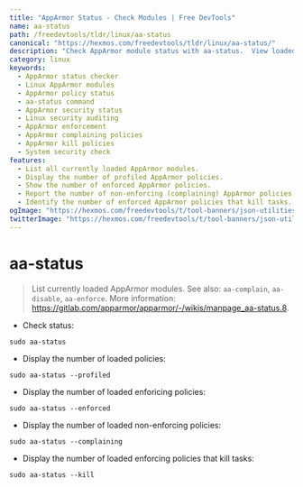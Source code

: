 ```yaml
---
title: "AppArmor Status - Check Modules | Free DevTools"
name: aa-status
path: /freedevtools/tldr/linux/aa-status
canonical: "https://hexmos.com/freedevtools/tldr/linux/aa-status/"
description: "Check AppArmor module status with aa-status.  View loaded policies and their enforcement status. Free online tool, no registration required."
category: linux
keywords:
  - AppArmor status checker
  - Linux AppArmor modules
  - AppArmor policy status
  - aa-status command
  - AppArmor security status
  - Linux security auditing
  - AppArmor enforcement
  - AppArmor complaining policies
  - AppArmor kill policies
  - System security check
features:
  - List all currently loaded AppArmor modules.
  - Display the number of profiled AppArmor policies.
  - Show the number of enforced AppArmor policies.
  - Report the number of non-enforcing (complaining) AppArmor policies.
  - Identify the number of enforced AppArmor policies that kill tasks.
ogImage: "https://hexmos.com/freedevtools/t/tool-banners/json-utilities-banner.png"
twitterImage: "https://hexmos.com/freedevtools/t/tool-banners/json-utilities-banner.png"
---
```


# aa-status

> List currently loaded AppArmor modules.
> See also: `aa-complain`, `aa-disable`, `aa-enforce`.
> More information: <https://gitlab.com/apparmor/apparmor/-/wikis/manpage_aa-status.8>.

- Check status:

`sudo aa-status`

- Display the number of loaded policies:

`sudo aa-status --profiled`

- Display the number of loaded enforicing policies:

`sudo aa-status --enforced`

- Display the number of loaded non-enforcing policies:

`sudo aa-status --complaining`

- Display the number of loaded enforcing policies that kill tasks:

`sudo aa-status --kill`
